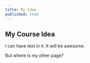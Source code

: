 ```yaml
---
title: My Idea
published: true
---
```


## My Course Idea
I can have text in it. It will be awesome.

But where is my other page?

